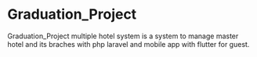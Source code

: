 # Graduation_Project
Graduation_Project
multiple hotel system is a system to manage master hotel and its braches with php laravel and mobile app with flutter for guest.
